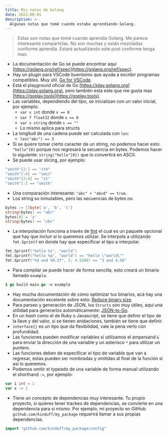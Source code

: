 ```yaml
---
title: Mis notas de Golang
date: 2022-08-01
description: >-
  Algunas notas que tomé cuando estaba aprendiendo Golang.
---
```


> Estas son notas que tomé cuando aprendía Golang. Me parece interesante compartirlas. No son muchas y están mezcladas conforme aprendía. Estaré actualizando este post conforme tenga mas.

- La documentación de Go se puede encontrar aquí [https://golang.org/ref/spec](https://golang.org/ref/spec).
- Hay un plugin para VSCode buenísimo que ayuda a escribir programas compatibles. Muy útil. [Go for VSCode](https://marketplace.visualstudio.com/items?itemName=golang.go).
- Está el playground oficial de Go [https://play.golang.org](https://play.golang.org), pero también esta este que me gusta mas [https://goplay.tools](https://goplay.tools).
- Las variables, dependiendo del tipo, se inicializan con un valor inicial, por ejemplo:
  - `var x int` donde `x == 0`
  - `var f float32` donde `x == 0`
  - `var s string` donde `s == ""`
  - Lo mismo aplica para structs
- La longitud de una cadena puede ser calculada con `len`:
  - `len("abc") == 3`
-  Si se quiere tomar cierto caracter de un string, no podemos hacer esto: `"hello"[0]` porque nos regresará la secuencia en bytes. Podemos hacer lo siguiente: `string("hello"[0])` que lo convertirá en ASCII.
- Se puede usar slicing, por ejemplo:

```go
"smith"[2:] == "ith"
"smith"[:4] == "smit"
"smith"[2:4] == "it"
"smith"[:] == "smith"
```

-  Una comparación interesante: `"abc" < "abcd" == true`.
-  Los string so inmutables, pero las secuencias de bytes no.

```go
bytes := []byte{'a', 'b', 'c'}
string(bytes) == "abc"
bytes[0] = 'z'
string(bytes) == "zbc"
```

- La interpolación funciona a través de [fmt](https://golang.org/pkg/fmt) el cual es un paquete opcional que hay que incluir si lo queremos utilizar. Se interpola a utilizando `fmt.Sprintf` en donde hay que especificar el tipo a interpolar.

```go
fmt.Sprintf("hello %s", "world")
fmt.Sprintf("hello %q", "world") == "hello \"world\""
fmt.Sprintf("%d and %0.2f", 3, 4.5589) == "3 and 4.56"
```

- Para compilar se puede hacer de forma sencilla, esto creará un binario llamado `example`.

```go
$ go build main.go -o example
```

- Hay mucha documentación de cómo optimizar tus binarios, acá hay una documentación excelente sobre esto: [Reduce binary size](https://github.com/xaionaro/documentation/blob/master/golang/reduce-binary-size.md).
- Para parseo y generación de JSON, los `Structs` son muy útiles, aquí una utilidad para generarlos automáticamente: [JSON-to-Go](https://mholt.github.io/json-to-go/).
- En un _hash_ como el de Ruby o Javascript, se tiene que definir el tipo de la llave y del valor, si se tienen anidaciones, también se tiene que definir.
- `interface{}` es un tipo que da flexibilidad, vale la pena verlo con profundidad.
- Las funciones pueden modificar variables si utilizamos el ampersand `&` para enviar la dirección de una variable y un asterisco `*` para utilizar un puntero.
- Las funciones deben de especificar el tipo de variable que van a regresar, estas pueden ser nombradas y omitidas al final de la función si así lo queremos.
- Podemos omitir el typeado de una variable de forma manual utilizando el shorthand `:=`, por ejemplo:

```go
var i int = 1
var x := 1
```

- Tiene un concepto de dependencias muy interesante. Tu propio proyecto, si quieres tener trackeo de dependencias, se convierte en una dependencia para si mismo. Por ejemplo, mi proyecto en GitHub `github.com/kinduff/my_package` requerirá llamar a sus propias dependencias.

```go
import "github.com/kinduff/my_package/config"
```
